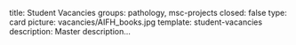 title: Student Vacancies 
groups: pathology, msc-projects
closed: false
type: card
picture: vacancies/AIFH_books.jpg
template: student-vacancies
description: Master description... 
